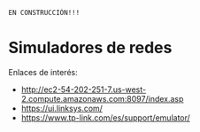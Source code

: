 
```
EN CONSTRUCCIÓN!!!
```

# Simuladores de redes

Enlaces de interés:
* http://ec2-54-202-251-7.us-west-2.compute.amazonaws.com:8097/index.asp
* https://ui.linksys.com/
* https://www.tp-link.com/es/support/emulator/
